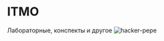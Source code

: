 # ITMO
Лабораторные, конспекты и другое
![hacker-pepe](https://github.com/vnikolaenko-dev/ITMO/assets/64604542/77fe6bb5-5a6a-4d15-afde-49ecce3e5ae1)
